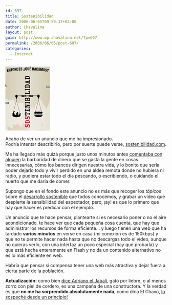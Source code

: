 ```yaml
---
id: 697
title: Sostenibilidad
date: 2006-06-05T09:59:17+02:00
author: Chavalina
layout: post
guid: http://www.wp.chavalina.net/?p=697
permalink: /2006/06/05/post-697/
categories:
  - Internet
---
```

<img class="imgizqda" src="/imagenes/fotos/sostenibilidad-com.jpg" alt="Imagen de sostenibilidad.com" />

Acabo de ver un anuncio que me ha impresionado.  
Podr&iacute;a intentar describirlo, pero por suerte puede verse, <a href="http://www.sostenibilidad.com/" target="_blank">sostenibilidad.com</a>.

Me ha llegado más quizá porque justo unos minutos antes <acronym title="eufemismo: compart&iacute;amos el maldito messenger">comentaba con alguien</acronym> la barbaridad de dinero que se gasta la gente en cosas innecesarias, c&oacute;mo los bancos dirigen nuestra vida, y lo bonito que ser&iacute;a poder dejarlo todo y vivir perdido en una aldea remota donde no hubiera ni radio, y pudiera estar todo el d&iacute;a pescando, o escribiendo, o cuidando el huerto que me dar&iacute;a de comer.

Supongo que en el fondo este anuncio no es más que recoger los _t&oacute;picos_ sobre el <a href="http://es.wikipedia.org/wiki/Desarrollo_sostenible" target="_blank">desarrollo sostenible</a> que todos conocemos, y grabar un v&iacute;deo que despierte la sensibilidad del espectador, pero, &iexcl;ay! es que lo primero que hay que hacer es predicar con el ejemplo.

Un anuncio que te hace pensar, plantearte si es necesario poner o no el aire acondicionado, te hace ver que cada peque&ntilde;a cosa cuenta, que hay que administrar los recursos de forma eficiente… y luego tienen una web que ha tardado **varios minutos** en verse en casa (mi conexi&oacute;n es de 150kbps) y que no te permite hacer nada hasta que no descargas todo el v&iacute;deo, aunque no quieras verlo, con una interfaz un poco especial (hay que probarla) y que está hecha enteramente en Flash y no da un contenido alternativo no es lo más eficiente en web.

Habr&iacute;a que pensar si compensa tener una web más atractiva y dejar fuera a cierta parte de la poblaci&oacute;n.

**Actualizaci&oacute;n:** como bien <a href="http://diariodeunjabali.com/archivos/categorias/miniblog/sostenibilidad.html" target="_blank">dice Adriano el Jabal&iacute;</a>, gato por liebre, o al menos zorro con piel de cordero, es una campa&ntilde;a de una constructora. Y la verdad es que **no me ha sorprendido absolutamente nada**, como dir&iacute;a El Chavo, <a href="http://youtube.com/results?search=sostenibilidad&#038;search_type=search_videos&#038;search=Search" target="_blank">lo sospeché desde un principio!</a>
